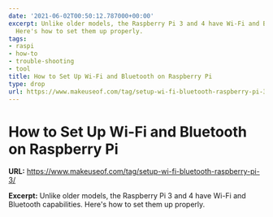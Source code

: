 ```yaml
---
date: '2021-06-02T00:50:12.787000+00:00'
excerpt: Unlike older models, the Raspberry Pi 3 and 4 have Wi-Fi and Bluetooth capabilities.
  Here's how to set them up properly.
tags:
- raspi
- how-to
- trouble-shooting
- tool
title: How to Set Up Wi-Fi and Bluetooth on Raspberry Pi
type: drop
url: https://www.makeuseof.com/tag/setup-wi-fi-bluetooth-raspberry-pi-3/
---
```


# How to Set Up Wi-Fi and Bluetooth on Raspberry Pi

**URL:** https://www.makeuseof.com/tag/setup-wi-fi-bluetooth-raspberry-pi-3/

**Excerpt:** Unlike older models, the Raspberry Pi 3 and 4 have Wi-Fi and Bluetooth capabilities. Here's how to set them up properly.
